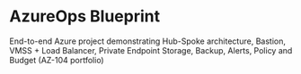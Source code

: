 # AzureOps Blueprint
End-to-end Azure project demonstrating Hub-Spoke architecture, Bastion, VMSS + Load Balancer, Private Endpoint Storage, Backup, Alerts, Policy and Budget (AZ-104 portfolio)
